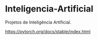 # Inteligencia-Artificial
Projetos de Inteligência Artificial.

https://pytorch.org/docs/stable/index.html
